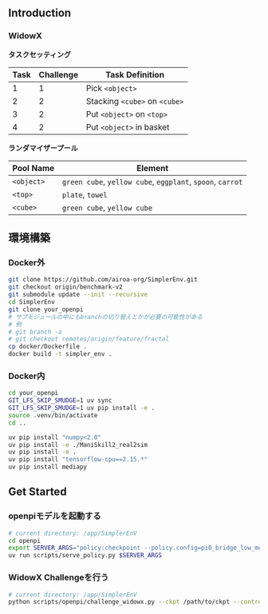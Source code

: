 ## Introduction

### WidowX
**タスクセッティング**

|  Task  |  Challenge  | Task Definition               |
|--------|-------------|--------------------------------|
| 1      | 1           | Pick `<object>`               |
| 2      | 2           | Stacking `<cube>` on `<cube>` |
| 3      | 2           | Put `<object>` on `<top>`     |
| 4      | 2           | Put `<object>` in basket      |

**ランダマイザープール**

| Pool Name | Element |
|-----------|---------|
|`<object>` |`green cube`, `yellow cube`, `eggplant`, `spoon`, `carrot`|
|  `<top>`  |`plate`, `towel`|
| `<cube>`  |`green cube`, `yellow cube`|


## 環境構築

### Docker外
```bash
git clone https://github.com/airoa-org/SimplerEnv.git
git checkout origin/benchmark-v2
git submodule update --init --recursive
cd SimplerEnv
git clone your_openpi
# サブモジュールの中にもbranchの切り替えとかが必要の可能性がある
# 例
# git branch -a
# git checkout remotes/origin/feature/fractal
cp docker/Dockerfile .
docker build -t simpler_env .
```

### Docker内
```bash
cd your_openpi
GIT_LFS_SKIP_SMUDGE=1 uv sync
GIT_LFS_SKIP_SMUDGE=1 uv pip install -e .
source .venv/bin/activate
cd ..

uv pip install "numpy<2.0"
uv pip install -e ./ManiSkill2_real2sim
uv pip install -e .
uv pip install "tensorflow-cpu==2.15.*"
uv pip install mediapy
```


## Get Started

### openpiモデルを起動する
```bash
# current directory: /app/SimplerEnV
cd openpi
export SERVER_ARGS="policy:checkpoint --policy.config=pi0_bridge_low_mem_finetune --policy.dir=/path/to/ckpt"
uv run scripts/serve_policy.py $SERVER_ARGS
```

### WidowX Challengeを行う
```bash
# current directory: /app/SimplerEnV
python scripts/openpi/challenge_widowx.py --ckpt /path/to/ckpt --control-freq 5
```
